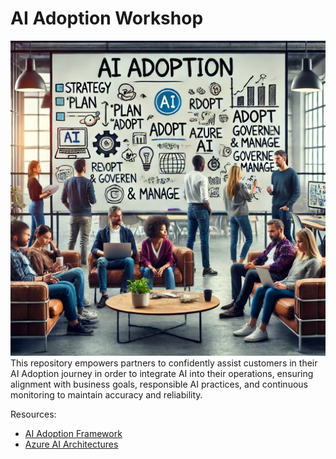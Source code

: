 # AI Adoption Workshop

![Whiteboarding Session](/images/intro-image.webp)
This repository empowers partners to confidently assist customers in their AI Adoption journey in order to integrate AI into their operations, ensuring alignment with business goals, responsible AI practices, and continuous monitoring to maintain accuracy and reliability.


Resources:

- [AI Adoption Framework](https://learn.microsoft.com/en-us/azure/cloud-adoption-framework/scenarios/ai "Microsoft AI Adoption Framework")
- [Azure AI Architectures](https://learn.microsoft.com/en-us/azure/architecture/ai-ml/ "Azure AI Architectures")
